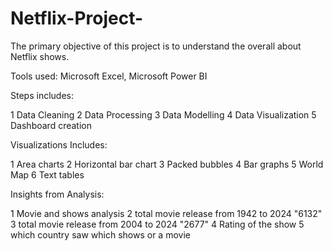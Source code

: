 # Netflix-Project-
The primary objective of this project is to understand the overall about Netflix shows.

Tools used: Microsoft Excel, Microsoft Power BI


 Steps includes:

1 Data Cleaning
2 Data Processing
3 Data Modelling
4 Data Visualization
5 Dashboard creation


Visualizations Includes:

1 Area charts
2 Horizontal bar chart
3 Packed bubbles
4 Bar graphs
5 World Map
6 Text tables


Insights from Analysis:

1 Movie and shows analysis
2 total movie release from 1942 to 2024 "6132" 
3 total movie release from 2004 to 2024 "2677" 
4 Rating of the show
5 which  country saw which shows or a movie

